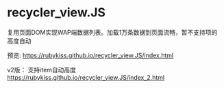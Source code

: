 # recycler_view.JS
复用页面DOM实现WAP端数据列表。加载1万条数据到页面流畅，暂不支持项的高度自动

预览:
https://rubykiss.github.io/recycler_view.JS/index.html



v2版：
支持item自动高度
https://rubykiss.github.io/recycler_view.JS/index_2.html
